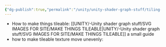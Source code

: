 ```yaml
---
{"dg-publish":true,"permalink":"/unity/unity-shader-graph-stuff/tiling-and-advanced-tiling/"}
---
```


	
 
 - How to make things tileable: [[UNITY/-Unity shader graph stuff/SVG IMAGES FOR SITE/MAKE THINGS TILEABLE\|UNITY/-Unity shader graph stuff/SVG IMAGES FOR SITE/MAKE THINGS TILEABLE]]
	a small guide
 - how to make tileable texture move unevenly: 

